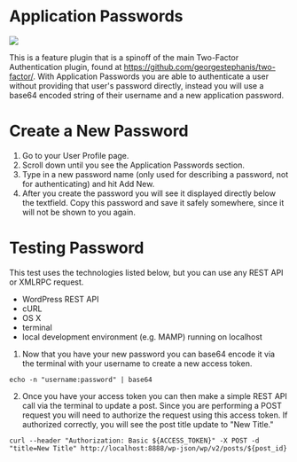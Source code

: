 
# Application Passwords

![](https://cldup.com/50AyeqtUEk.png)

This is a feature plugin that is a spinoff of the main Two-Factor Authentication plugin, found at https://github.com/georgestephanis/two-factor/.  With Application Passwords you are able to authenticate a user without providing that user's password directly, instead you will use a base64 encoded string of their username and a new application password.

# Create a New Password

1. Go to your User Profile page.
2. Scroll down until you see the Application Passwords section.
3. Type in a new password name (only used for describing a password, not for authenticating) and hit Add New.
4. After you create the password you will see it displayed directly below the textfield.  Copy this password and save it safely somewhere, since it will not be shown to you again.

# Testing Password

This test uses the technologies listed below, but you can use any REST API or XMLRPC request.

* WordPress REST API
* cURL
* OS X
* terminal
* local development environment (e.g. MAMP) running on localhost

1. Now that you have your new password you can base64 encode it via the terminal with your username to create a new access token.
 
```shell 
echo -n "username:password" | base64
```

2. Once you have your access token you can then make a simple REST API call via the terminal to update a post.  Since you are performing a POST request you will need to authorize the request using this access token. If authorized correctly, you will see the post title update to "New Title."

```shell 
curl --header "Authorization: Basic ${ACCESS_TOKEN}" -X POST -d "title=New Title" http://localhost:8888/wp-json/wp/v2/posts/${post_id}
```
